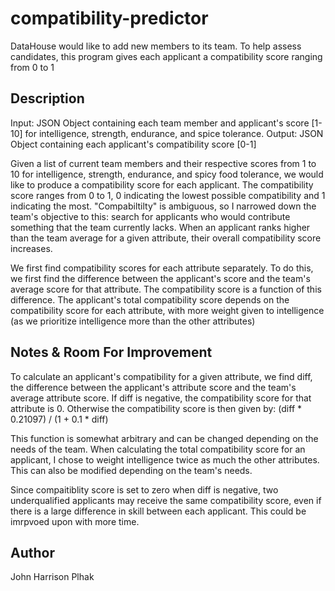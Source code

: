 # compatibility-predictor

DataHouse would like to add new members to its team. To help assess candidates, this program gives each applicant a compatibility score ranging from 0 to 1

## Description

Input: JSON Object containing each team member and applicant's score [1-10] for intelligence, strength, endurance, and spice tolerance.
Output: JSON Object containing each applicant's compatibility score [0-1] 

Given a list of current team members and their respective scores from 1 to 10 for intelligence, strength, endurance, and spicy food tolerance, we would like to produce a compatibility score for each applicant. The compatibility score ranges from 0 to 1, 0 indicating the lowest possible compatibility and 1 indicating the most. "Compabiltilty" is ambiguous, so I narrowed down the team's objective to this: search for applicants who would contribute something that the team currently lacks. When an applicant ranks higher than the team average for a given attribute, their overall compatibility score increases.

We first find compatibility scores for each attribute separately. To do this, we first find the difference between the applicant's score and the team's average score for that attribute. The compatibility score is a function of this difference. The applicant's total compatibility score depends on the compatibility score for each attribute, with more weight given to intelligence (as we prioritize intelligence more than the other attributes)

## Notes & Room For Improvement

To calculate an applicant's compatibility for a given attribute, we find diff, the difference between the applicant's attribute score and the team's average attribute score. If diff is negative, the compatibility score for that attribute is 0. Otherwise the compatibility score is then given by: (diff * 0.21097) / (1 + 0.1 * diff)

This function is somewhat arbitrary and can be changed depending on the needs of the team. When calculating the total compatibility score for an applicant, I chose to weight intelligence twice as much the other attributes. This can also be modified depending on the team's needs.

Since compaitiblity score is set to zero when diff is negative, two underqualified applicants may receive the same compatibility score, even if there is a large difference in skill between each applicant. This could be imrpvoed upon with more time. 



## Author

John Harrison Plhak

